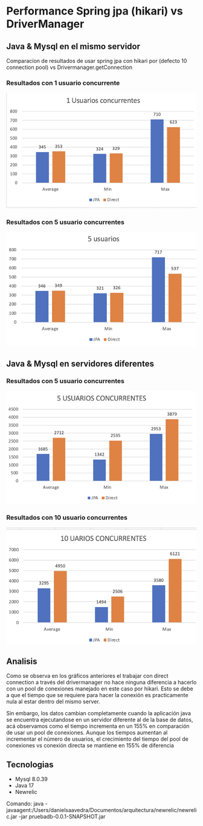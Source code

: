 # Performance Spring jpa (hikari) vs DriverManager

## Java & Mysql en el mismo servidor 
Comparacíon de resultados de usar spring jpa con hikari por (defecto 10 connection pool)
vs Drivermanager.getConnection
### Resultados con 1 usuario concurrente
![1_user.png](results%2F1_user.png)

### Resultados con 5 usuario concurrentes

![5_users.png](results%2F5_users.png)

## Java & Mysql en  servidores diferentes

### Resultados con 5 usuario concurrentes

![5_User_different_server.png](results%2F5_User_different_server.png)

### Resultados con 10 usuario concurrentes
![10_User_different_server.png](results%2F10_User_different_server.png)

## Analisis
Como se observa en los gráficos anteriores el trabajar con direct connection a través del drivermanager no hace ninguna diferencia a hacerlo con un pool de conexiones
manejado en este caso por hikari. Esto se debe a que el tiempo que se requiere para hacer la conexión es practicamente nula al estar dentro del mismo server.

Sin embargo, los datos cambian completamente cuando la aplicación java se encuentra ejecutandose en un servidor diferente al de la base de datos, acá observamos como el tiempo 
incrementa en un 155% en comparación de usar un pool de conexiones. Aunque los tiempos aumentan al incrementar el número de usuarios, el crecimiento del tiempo del pool de conexiones
vs conexión directa se mantiene en 155% de diferencia

## Tecnologias

* Mysql 8.0.39
* Java 17
* Newrelic 

Comando:
java -javaagent:/Users/danielsaavedra/Documentos/arquitectura/newrelic/newrelic.jar -jar pruebadb-0.0.1-SNAPSHOT.jar